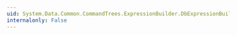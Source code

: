 ```yaml
---
uid: System.Data.Common.CommandTrees.ExpressionBuilder.DbExpressionBuilder.And(System.Data.Common.CommandTrees.DbExpression,System.Data.Common.CommandTrees.DbExpression)
internalonly: False
---
```

